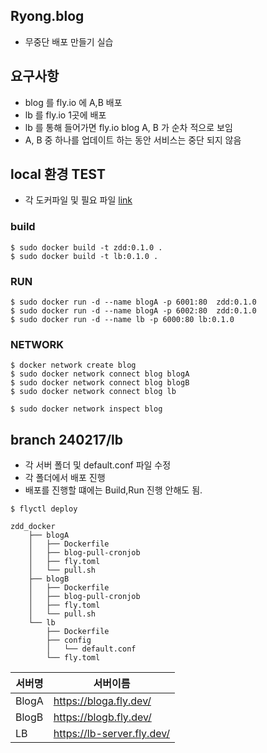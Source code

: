## Ryong.blog

- 무중단 배포 만들기 실습

## 요구사항
- blog 를 fly.io 에 A,B 배포
- lb 를 fly.io 1곳에 배포
- lb 를 통해 들어가면 fly.io blog A, B 가 순차 적으로 보임
- A, B 중 하나를 업데이트 하는 동안 서비스는 중단 되지 않음

## local 환경 TEST
- 각 도커파일 및 필요 파일 [link](https://github.com/INAUGURATE-Ryong/Ryong.blog/pull/3)
### build
```
$ sudo docker build -t zdd:0.1.0 .
$ sudo docker build -t lb:0.1.0 .
```

### RUN
```
$ sudo docker run -d --name blogA -p 6001:80  zdd:0.1.0
$ sudo docker run -d --name blogA -p 6002:80  zdd:0.1.0
$ sudo docker run -d --name lb -p 6000:80 lb:0.1.0
```

### NETWORK
```
$ docker network create blog
$ sudo docker network connect blog blogA
$ sudo docker network connect blog blogB
$ sudo docker network connect blog lb

$ sudo docker network inspect blog
```

## branch 240217/lb 
- 각 서버 폴더 및 default.conf 파일 수정
- 각 폴더에서 배포 진행
- 배포를 진행할 떄에는 Build,Run 진행 안해도 됨.
```
$ flyctl deploy
```
```
zdd_docker
    ├── blogA
    │   ├── Dockerfile
    │   ├── blog-pull-cronjob
    │   ├── fly.toml
    │   └── pull.sh
    ├── blogB
    │   ├── Dockerfile
    │   ├── blog-pull-cronjob
    │   ├── fly.toml
    │   └── pull.sh
    └── lb
        ├── Dockerfile
        ├── config
        │   └── default.conf
        └── fly.toml
```

| 서버명 | 서버이름 |
|---|---|
| BlogA | https://bloga.fly.dev/ |
| BlogB | https://blogb.fly.dev/ |
| LB | https://lb-server.fly.dev/ |


